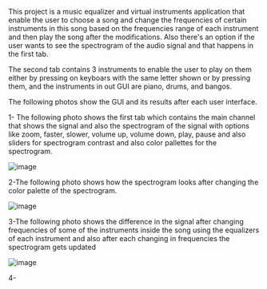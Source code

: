 This project is a music equalizer and virtual instruments application that enable the user to choose a song and change the frequencies of certain instruments in this song based on the frequencies range of each 
instrument and then play the song after the modifications.
Also there's an option if the user wants to see the spectrogram of the audio signal and that happens in the first tab.

The second tab contains 3 instruments to enable the user to play on them either by pressing on keyboars with the same letter shown or by pressing them, and the instruments in out GUI are piano, drums, and bangos.

The following photos show the GUI and its results after each user interface.

1- The following photo shows the first tab which contains the main channel that shows the signal and also the spectrogram of the signal with options like zoom, faster, slower, volume up, volume down, play, pause
and also sliders for spectrogram contrast and also color pallettes for the spectrogram.

![image](https://github.com/hagerashraf/Music-equalizer-and-virtual-instruments/assets/61332559/e146762d-8092-4e81-9cee-c9bc8ee1769c) 

2-The following photo shows how the spectrogram looks after changing the color palette of the spectrogram.

![image](https://github.com/hagerashraf/Music-equalizer-and-virtual-instruments/assets/61332559/a35fed65-d9b9-4a3d-a1b5-147905bfad96)

3-The following photo shows the difference in the signal after changing frequencies of some of the instruments inside the song using the equalizers of each instrument and also after each changing in frequencies
the spectrogram gets updated

![image](https://github.com/hagerashraf/Music-equalizer-and-virtual-instruments/assets/61332559/59f40ea1-f2bf-43ac-bfb8-3df4771f673f)

4- 

